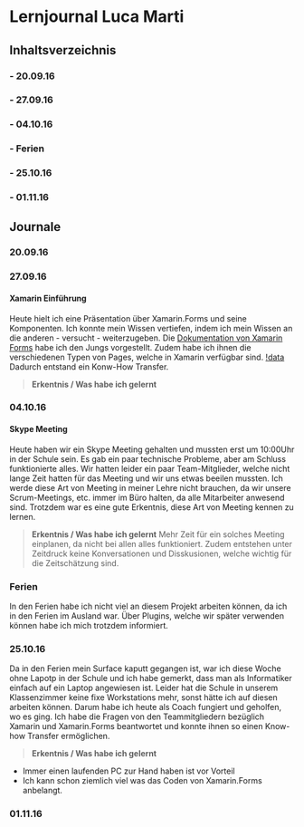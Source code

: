 # Lernjournal Luca Marti
## Inhaltsverzeichnis
### - 20.09.16
### - 27.09.16
### - 04.10.16
### - Ferien
### - 25.10.16
### - 01.11.16

## Journale
### 20.09.16

### 27.09.16
#### Xamarin Einführung
Heute hielt ich eine Präsentation über Xamarin.Forms und seine Komponenten. Ich konnte mein Wissen vertiefen, indem ich mein Wissen an die anderen - versucht - weiterzugeben. Die [Dokumentation von Xamarin Forms](https://developer.xamarin.com/guides/xamarin-forms/) habe ich den Jungs vorgestellt. Zudem habe ich ihnen die verschiedenen Typen von Pages, welche in Xamarin verfügbar sind. 
[!data](https://developer.xamarin.com/guides/xamarin-forms/controls/Pages/Images/Pages-sml.png)
Dadurch entstand ein Konw-How Transfer. 
> **Erkentnis / Was habe ich gelernt**  

### 04.10.16
#### Skype Meeting 
Heute haben wir ein Skype Meeting gehalten und mussten erst um 10:00Uhr in der Schule sein. Es gab ein paar technische Probleme, aber am Schluss funktionierte alles. 
Wir hatten leider ein paar Team-Mitglieder, welche nicht lange Zeit hatten für das Meeting und wir uns etwas beeilen mussten. Ich werde diese Art von Meeting in meiner Lehre nicht brauchen, da wir unsere Scrum-Meetings, etc. immer im Büro halten, da alle Mitarbeiter anwesend sind. Trotzdem war es eine gute Erkentnis, diese Art von Meeting kennen zu lernen.  

> **Erkentnis / Was habe ich gelernt**
Mehr Zeit für ein solches Meeting einplanen, da nicht bei allen alles funktioniert. Zudem entstehen unter Zeitdruck keine Konversationen und Disskusionen, welche wichtig für die Zeitschätzung sind.  

### Ferien
In den Ferien habe ich nicht viel an diesem Projekt arbeiten können, da ich in den Ferien im Ausland war. Über Plugins, welche wir später verwenden können habe ich mich trotzdem informiert. 
### 25.10.16
Da in den Ferien mein Surface kaputt gegangen ist, war ich diese Woche ohne Lapotp in der Schule und ich habe gemerkt, dass man als Informatiker einfach auf ein Laptop angewiesen ist. Leider hat die Schule in unserem Klassenzimmer keine fixe Workstations mehr, sonst hätte ich auf diesen arbeiten können. Darum habe ich heute als Coach fungiert und geholfen, wo es ging. Ich habe die Fragen von den Teammitgliedern bezüglich Xamarin und Xamarin.Forms beantwortet und konnte ihnen so einen Know-how Transfer ermöglichen.  

> **Erkentnis / Was habe ich gelernt**
- Immer einen laufenden PC zur Hand haben ist vor Vorteil
- Ich kann schon ziemlich viel was das Coden von Xamarin.Forms anbelangt.  

### 01.11.16

